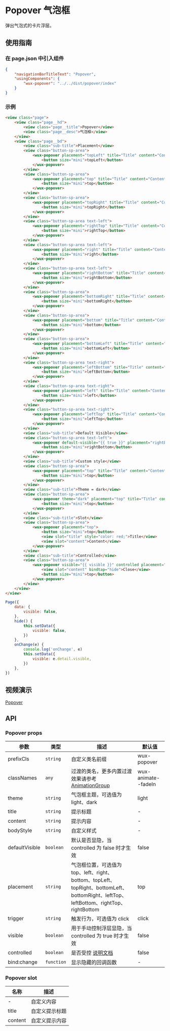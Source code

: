 # Popover 气泡框

弹出气泡式的卡片浮层。

## 使用指南

### 在 page.json 中引入组件

```json
{
    "navigationBarTitleText": "Popover",
    "usingComponents": {
        "wux-popover": "../../dist/popover/index"
    }
}
```

### 示例

```html
<view class="page">
    <view class="page__hd">
        <view class="page__title">Popover</view>
        <view class="page__desc">气泡框</view>
    </view>
    <view class="page__bd">
        <view class="sub-title">Placement</view>
        <view class="button-sp-area">
            <wux-popover placement="topLeft" title="Title" content="Content">
                <button size="mini">topLeft</button>
            </wux-popover>
        </view>
        <view class="button-sp-area">
            <wux-popover placement="top" title="Title" content="Content">
                <button size="mini">top</button>
            </wux-popover>
        </view>
        <view class="button-sp-area">
            <wux-popover placement="topRight" title="Title" content="Content">
                <button size="mini">topRight</button>
            </wux-popover>
        </view>
        <view class="button-sp-area text-left">
            <wux-popover placement="rightTop" title="Title" content="Content">
                <button size="mini">rightTop</button>
            </wux-popover>
        </view>
        <view class="button-sp-area text-left">
            <wux-popover placement="right" title="Title" content="Content">
                <button size="mini">right</button>
            </wux-popover>
        </view>
        <view class="button-sp-area text-left">
            <wux-popover placement="rightBottom" title="Title" content="Content">
                <button size="mini">rightBottom</button>
            </wux-popover>
        </view>
        <view class="button-sp-area">
            <wux-popover placement="bottomRight" title="Title" content="Content">
                <button size="mini">bottomRight</button>
            </wux-popover>
        </view>
        <view class="button-sp-area">
            <wux-popover placement="bottom" title="Title" content="Content">
                <button size="mini">bottom</button>
            </wux-popover>
        </view>
        <view class="button-sp-area">
            <wux-popover placement="bottomLeft" title="Title" content="Content">
                <button size="mini">bottomLeft</button>
            </wux-popover>
        </view>
        <view class="button-sp-area text-right">
            <wux-popover placement="leftBottom" title="Title" content="Content">
                <button size="mini">leftBottom</button>
            </wux-popover>
        </view>
        <view class="button-sp-area text-right">
            <wux-popover placement="left" title="Title" content="Content">
                <button size="mini">left</button>
            </wux-popover>
        </view>
        <view class="button-sp-area text-right">
            <wux-popover placement="leftTop" title="Title" content="Content">
                <button size="mini">leftTop</button>
            </wux-popover>
        </view>
        <view class="sub-title">Default Visible</view>
        <view class="button-sp-area text-left">
            <wux-popover default-visible="{{ true }}" placement="rightBottom" title="Title" content="Content">
                <button size="mini">rightBottom</button>
            </wux-popover>
        </view>
        <view class="sub-title">Custom style</view>
        <view class="button-sp-area">
            <wux-popover placement="top" title="Title" content="Content" body-style="width: 300px;">
                <button size="mini">top</button>
            </wux-popover>
        </view>
        <view class="sub-title">Theme = dark</view>
        <view class="button-sp-area">
            <wux-popover theme="dark" placement="top" title="Title" content="Content">
                <button size="mini">top</button>
            </wux-popover>
        </view>
        <view class="sub-title">Slot</view>
        <view class="button-sp-area">
            <wux-popover placement="top">
                <button size="mini">top</button>
                <view slot="title" style="color: red;">Title</view>
                <view slot="content">Content</view>
            </wux-popover>
        </view>
        <view class="sub-title">Controlled</view>
        <view class="button-sp-area">
            <wux-popover visible="{{ visible }}" controlled placement="top" title="Title" bind:change="onChange">
                <view slot="content" bindtap="hide">Close</view>
                <button size="mini">top</button>
            </wux-popover>
        </view>
    </view>
</view>
```

```js
Page({
    data: {
        visible: false,
    },
    hide() {
        this.setData({
            visible: false,
        })
    },
    onChange(e) {
        console.log('onChange', e)
        this.setData({
            visible: e.detail.visible,
        })
    },
})
```

## 视频演示

[Popover](./_media/popover.mp4 ':include :type=iframe width=375px height=667px')

## API

### Popover props

| 参数 | 类型 | 描述 | 默认值 |
| --- | --- | --- | --- |
| prefixCls | <code>string</code> | 自定义类名前缀 | wux-popover |
| classNames | <code>any</code> | 过渡的类名，更多内置过渡效果请参考 [AnimationGroup](animation-group.md) | wux-animate--fadeIn |
| theme | <code>string</code> | 气泡框主题，可选值为 light、dark | light |
| title | <code>string</code> | 提示标题 | - |
| content | <code>string</code> | 提示内容 | - |
| bodyStyle | <code>string</code> | 自定义样式 | - |
| defaultVisible | <code>boolean</code> | 默认是否显隐，当 controlled 为 false 时才生效 | false |
| placement | <code>string</code> | 气泡框位置，可选值为 top、left、right、bottom、topLeft、topRight、bottomLeft、bottomRight、leftTop、leftBottom、rightTop、rightBottom | top |
| trigger | <code>string</code> | 触发行为，可选值为 click | click |
| visible | <code>boolean</code> | 用于手动控制浮层显隐，当 controlled 为 true 时才生效 | false |
| controlled | <code>boolean</code> | 是否受控 [说明文档](controlled.md) | false |
| bind:change | <code>function</code> | 显示隐藏的回调函数 | - |

### Popover slot

| 名称 | 描述 |
| --- | --- |
| - | 自定义内容 |
| title | 自定义提示标题 |
| content | 自定义提示内容 |